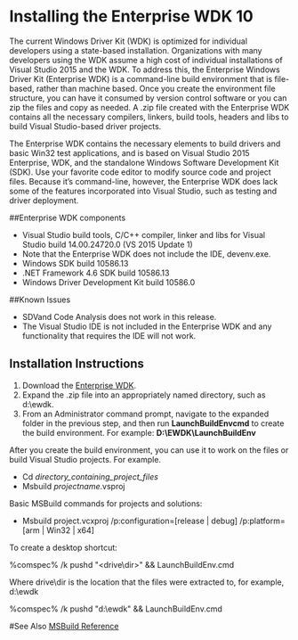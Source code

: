 # Installing the Enterprise WDK 10
The current Windows Driver Kit (WDK) is optimized for individual developers using a state-based installation. Organizations with many developers using the WDK assume a high cost of individual installations of Visual Studio 2015 and the WDK.  To address this, the Enterprise Windows Driver Kit (Enterprise WDK) is a command-line build environment that is file-based, rather than machine based.  Once you create the environment file structure, you can have it consumed by version control software or you can zip the files and copy as needed. A .zip file created with the Enterprise WDK contains all the necessary compilers, linkers, build tools, headers and libs to build Visual Studio-based driver projects.

The Enterprise WDK contains the necessary elements to build drivers and basic Win32 test applications, and is based on Visual Studio 2015 Enterprise, WDK, and the standalone Windows Software Development Kit (SDK). Use your favorite code editor to modify source code and project files. Because it’s command-line, however, the Enterprise WDK does lack some of the features incorporated into Visual Studio, such as testing and driver deployment. 


##Enterprise WDK components
*   Visual Studio build tools, C/C++ compiler, linker and libs for Visual Studio build 14.00.24720.0 (VS 2015 Update 1)  
  * Note that the Enterprise WDK does not include the IDE, devenv.exe.
*   Windows SDK build 10586.13
*   .NET Framework 4.6 SDK build 10586.13
*   Windows Driver Development Kit build 10586.0


##Known Issues
*   SDVand Code Analysis does not work in this release.
*   The Visual Studio IDE is not included in the Enterprise WDK and any functionality that requires the IDE will not work.

## Installation Instructions
1.  Download the [Enterprise WDK](https://msdn.microsoft.com/en-us/windows/hardware/mt612818.aspx).
2.  Expand the .zip file into an appropriately named directory, such as d:\ewdk.
3.  From an Administrator command prompt, navigate to the expanded folder in the previous step, and then run **LaunchBuildEnvcmd** to create the build environment. For example: **D:\EWDK\LaunchBuildEnv**

After you create the build environment, you can use it to work on the files or build Visual Studio projects. For example.  
*   Cd *directory_containing_project_files*
*   Msbuild *projectname*.vsproj

Basic MSBuild commands for projects and solutions:
* Msbuild project.vcxproj /p:configuration=[release | debug] /p:platform=[arm | Win32 | x64]

To create a desktop shortcut:

%comspec% /k pushd "<drive\dir>" && LaunchBuildEnv.cmd

Where drive\dir is the location that the files were extracted to, for example, d:\ewdk

%comspec% /k pushd "d:\ewdk" && LaunchBuildEnv.cmd


#See Also <a href="https://msdn.microsoft.com/en-us/library/0k6kkbsd.aspx"> MSBuild Reference</a>







<!--HONumber=May16_HO4-->


